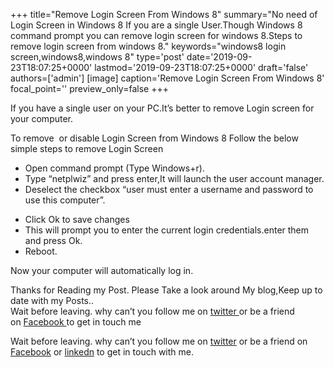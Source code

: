 +++
title="Remove Login Screen From Windows 8"
summary="No need of Login Screen in Windows 8 If you are a single User.Though Windows 8 command prompt you can remove login screen for windows 8.Steps to remove login screen from windows 8."
keywords="windows8 login screen,windows8,windows 8"
type='post'
date='2019-09-23T18:07:25+0000'
lastmod='2019-09-23T18:07:25+0000'
draft='false'
authors=['admin']
[image]
caption='Remove Login Screen From Windows 8'
focal_point=''
preview_only=false
+++

If you have a single user on your PC.It’s better to remove Login screen for your computer.

To remove &nbsp;or disable Login Screen from Windows 8&nbsp;Follow the below simple steps to remove Login Screen

<ul><li><span style="line-height: 13px;">Open command prompt (Type Windows+r).</span></li><li>Type “netplwiz” and press enter,It will launch the user account manager.</li><li>Deselect the checkbox “user must enter a username and password to use this computer”.</li></ul>

<ul><li>Click Ok to save changes</li><li>This will prompt you to enter the current login credentials.enter them and press Ok.</li><li>Reboot.</li></ul>

Now your computer will automatically log in.

Thanks for Reading my Post.&nbsp;Please Take a look around My blog,Keep up to date with my Posts..<br>
Wait before leaving.&nbsp;why can’t you follow me on&nbsp;<a title="ArunkumarGudelli Twitter" href="http://twitter.com/arunGudelli" target="_blank">twitter&nbsp;</a>or be a friend on&nbsp;<a title="Arunkumar Gudelli Facebook" href="http://www.facebook.com/arungudelli" target="_blank">Facebook&nbsp;</a>to get in touch me

Wait before leaving.
why can’t you follow me on <a href="https://twitter.com/arungudelli" target="_blank" rel="noopener">twitter</a> or be a friend on <a href="https://www.facebook.com/gudelliArun" target="_blank" rel="noopener">Facebook</a> or  <a href="https://www.linkedin.com/in/arungudelli/" target="_blank" rel="noopener">linkedn</a> to get in touch with me.









